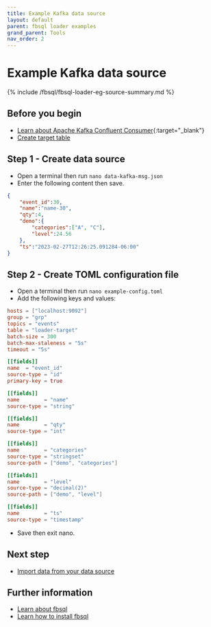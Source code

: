 ```yaml
---
title: Example Kafka data source
layout: default
parent: fbsql loader examples
grand_parent: Tools
nav_order: 2
---
```


# Example Kafka data source

{% include /fbsql/fbsql-loader-eg-source-summary.md %}

## Before you begin

* [Learn about Apache Kafka Confluent Consumer](https://docs.confluent.io/platform/current/clients/consumer.html){:target="_blank"}
* [Create target table](https://docs.featurebase.com/docs/sql-guide/examples/sql-eg-table/sql-eg-table-create-impala-postgres)

## Step 1 - Create data source

* Open a terminal then run `nano data-kafka-msg.json`
* Enter the following content then save.

```json
{
    "event_id":30,
    "name":"name-30",
    "qty":4,
    "demo":{
        "categories":["A", "C"],
        "level":24.56
    },
    "ts":"2023-02-27T12:26:25.091284-06:00"
}
```

## Step 2 - Create TOML configuration file

* Open a terminal then run `nano example-config.toml`
* Add the following keys and values:

```toml
hosts = ["localhost:9092"]
group = "grp"
topics = "events"
table = "loader-target"
batch-size = 300
batch-max-staleness = "5s"
timeout = "5s"

[[fields]]
name  = "event_id"
source-type = "id"
primary-key = true

[[fields]]
name        = "name"
source-type = "string"

[[fields]]
name        = "qty"
source-type = "int"

[[fields]]
name        = "categories"
source-type = "stringset"
source-path = ["demo", "categories"]

[[fields]]
name        = "level"
source-type = "decimal(2)"
source-path = ["demo", "level"]

[[fields]]
name        = "ts"
source-type = "timestamp"
```

* Save then exit nano.

## Next step

* [Import data from your data source](/docs/tools/fbsql-examples/fbsql-loader-eg-ingest )

## Further information
* [Learn about fbsql](/docs/tools/fbsql/fbsql-home)
* [Learn how to install fbsql](https://docs.featurebase.com/docs/tools/fbsql/fbsql-install)

